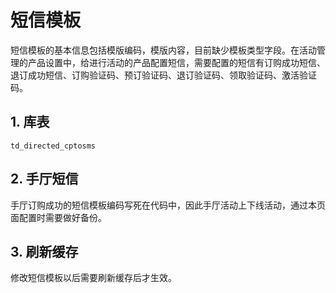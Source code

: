 # 短信模板
短信模板的基本信息包括模版编码，模版内容，目前缺少模板类型字段。在活动管理的产品设置中，给进行活动的产品配置短信，需要配置的短信有订购成功短信、退订成功短信、订购验证码、预订验证码、退订验证码、领取验证码、激活验证码。

## 1. 库表  
```
td_directed_cptosms
```

## 2. 手厅短信
手厅订购成功的短信模板编码写死在代码中，因此手厅活动上下线活动，通过本页面配置时需要做好备份。

## 3. 刷新缓存
修改短信模板以后需要刷新缓存后才生效。